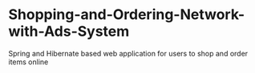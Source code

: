 # Shopping-and-Ordering-Network-with-Ads-System
Spring and Hibernate based web application for users to shop and order items online
